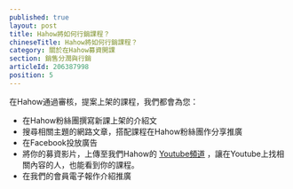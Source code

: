 ```yaml
---
published: true
layout: post
title: Hahow將如何行銷課程？
chineseTitle: Hahow將如何行銷課程？
category: 關於在Hahow募資開課
section: 銷售分潤與行銷
articleId: 206387998
position: 5
---
```

在Hahow通過審核，提案上架的課程，我們都會為您：

* 在Hahow粉絲團撰寫新課上架的介紹文
* 搜尋相關主題的網路文章，搭配課程在Hahow粉絲團作分享推廣
* 在Facebook投放廣告
* 將你的募資影片，上傳至我們Hahow的 [Youtube頻道](https://www.youtube.com/channel/UCBOSle0w9kODvOVUCgu2K_A/videos) ，讓在Youtube上找相關內容的人，也能看到你的課程。
* 在我們的會員電子報作介紹推廣
